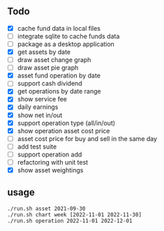 ## Todo
- [X] cache fund data in local files
- [ ] integrate sqlite to cache funds data
- [ ] package as a desktop application
- [X] get assets by date
- [ ] draw asset change graph
- [ ] draw asset pie graph
- [X] asset fund operation by date
- [ ] support cash dividend
- [X] get operations by date range
- [X] show service fee
- [X] daily earnings
- [X] show net in/out
- [X] support operation type (all/in/out)
- [X] show operation asset cost price
- [ ] asset cost price for buy and sell in the same day
- [ ] add test suite
- [ ] support operation add
- [ ] refactoring with unit test
- [X] show asset weightings

## usage
```
./run.sh asset 2021-09-30
./run.sh chart week [2022-11-01 2022-11-30]
./run.sh operation 2022-11-01 2022-12-01
```
